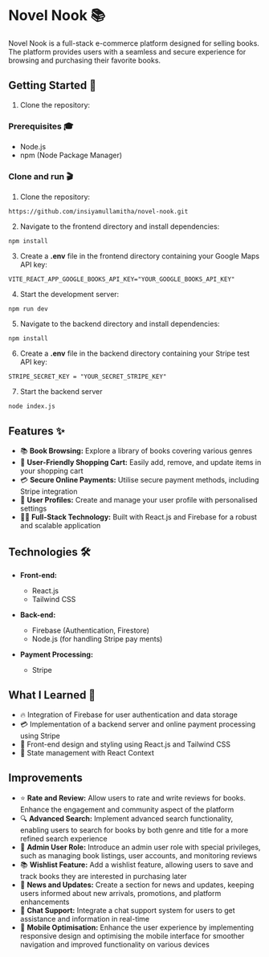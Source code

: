 # Novel Nook 📚

Novel Nook is a full-stack e-commerce platform designed for selling books. The platform provides users with a seamless and secure experience for browsing and purchasing their favorite books.

## Getting Started 🚀

1. Clone the repository:

### Prerequisites 🎓

- Node.js
- npm (Node Package Manager)

### Clone and run 🎬

1. Clone the repository:

```
https://github.com/insiyamullamitha/novel-nook.git
```

2. Navigate to the frontend directory and install dependencies:

```
npm install
```

3. Create a **.env** file in the frontend directory containing your Google Maps API key:

```
VITE_REACT_APP_GOOGLE_BOOKS_API_KEY="YOUR_GOOGLE_BOOKS_API_KEY"
```

4. Start the development server:

```
npm run dev
```

5. Navigate to the backend directory and install dependencies:

```
npm install
```

6. Create a **.env** file in the backend directory containing your Stripe test API key:

```
STRIPE_SECRET_KEY = "YOUR_SECRET_STRIPE_KEY"
```

7. Start the backend server

```
node index.js
```

## Features ✨
* 📚 **Book Browsing:** Explore a library of books covering various genres
* 🛒 **User-Friendly Shopping Cart:** Easily add, remove, and update items in your shopping cart
* 💳 **Secure Online Payments:** Utilise secure payment methods, including Stripe integration
* 📖 **User Profiles:** Create and manage your user profile with personalised settings
* 🧑‍💻 **Full-Stack Technology:** Built with React.js and Firebase for a robust and scalable application

## Technologies 🛠️

- **Front-end:**
  - React.js
  - Tailwind CSS

- **Back-end:**
  - Firebase (Authentication, Firestore)
  - Node.js (for handling Stripe pay ments)

- **Payment Processing:**
  - Stripe
 
## What I Learned 🧠

* 🔥 Integration of Firebase for user authentication and data storage
* 💳 Implementation of a backend server and online payment processing using Stripe
* 🎨 Front-end design and styling using React.js and Tailwind CSS
* 📝 State management with React Context

## Improvements

* ⭐️ **Rate and Review:** Allow users to rate and write reviews for books. Enhance the engagement and community aspect of the platform
* 🔍 **Advanced Search:** Implement advanced search functionality, enabling users to search for books by both genre and title for a more refined search experience
* 👤 **Admin User Role:** Introduce an admin user role with special privileges, such as managing book listings, user accounts, and monitoring reviews
* 📚 **Wishlist Feature:** Add a wishlist feature, allowing users to save and track books they are interested in purchasing later
* 📰 **News and Updates:** Create a section for news and updates, keeping users informed about new arrivals, promotions, and platform enhancements
* 💬 **Chat Support:** Integrate a chat support system for users to get assistance and information in real-time
* 📱 **Mobile Optimisation:** Enhance the user experience by implementing responsive design and optimising the mobile interface for smoother navigation and improved functionality on various devices
